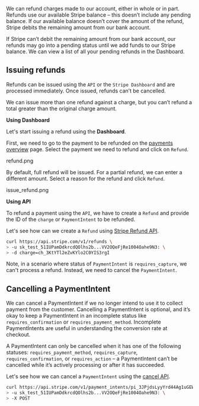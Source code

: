 We can refund charges made to our account, either in whole or in part. Refunds
use our available Stripe balance – this doesn’t include any pending balance. If
our available balance doesn’t cover the amount of the refund, Stripe debits the
remaining amount from our bank account.

If Stripe can’t debit the remaining amount from our bank account, our refunds
may go into a pending status until we add funds to our Stripe balance. We can
view a list of all your pending refunds in the Dashboard.

## Issuing refunds

Refunds can be issued using the `API` or the `Stripe Dashboard` and are
processed immediately. Once issued, refunds can’t be cancelled.

We can issue more than one refund against a charge, but you can’t refund a total
greater than the original charge amount.

**Using Dashboard**

Let's start issuing a refund using the **Dashboard**.

First, we need to go to the payment to be refunded on the
[payments overview](https://dashboard.stripe.com/payments) page. Select the
payment we need to refund and click on `Refund`.

<image>refund.png</image>

By default, full refund will be issued. For a partial refund, we can enter a
different amount. Select a reason for the refund and click `Refund`.

<image>issue_refund.png</image>

**Using API**

To refund a payment using the `API`, we have to create a `Refund` and provide
the ID of the `charge` or `PaymentIntent` to be refunded.

Let's see how can we create a `Refund` using
[Stripe Refund API](https://stripe.com/docs/api/refunds/create).

```bash
curl https://api.stripe.com/v1/refunds \
> -u sk_test_51IUPamDdkrcdQOlhs2b...VV2OQeFjRe1004Oahe9N3: \
> -d charge=ch_3KtYTl2eZvKYlo2C0YIS3rgI
```

Note, in a scenario where status of `PaymentIntent` is `requires_capture`, we
can't process a refund. Instead, we need to cancel the `PaymentIntent`.

## Cancelling a PaymentIntent

We can cancel a PaymentIntent if we no longer intend to use it to collect
payment from the customer. Cancelling a PaymentIntent is optional, and it’s okay
to keep a PaymentIntent in an incomplete status like `requires_confirmation` or
`requires_payment_method`. Incomplete PaymentIntents are useful in understanding
the conversion rate at checkout.

A PaymentIntent can only be cancelled when it has one of the following statuses:
`requires_payment_method`, `requires_capture`, `requires_confirmation`, or
`requires_action` – a PaymentIntent can’t be cancelled while it’s actively
processing or after it has succeeded.

Let's see how we can cancel a `PaymentIntent` using the
[cancel API](https://stripe.com/docs/api/payment_intents/cancel).

```bash
curl https://api.stripe.com/v1/payment_intents/pi_3JPjdsLyyYrd44Ag1uGEWz9d/cancel \
> -u sk_test_51IUPamDdkrcdQOlhs2b...VV2OQeFjRe1004Oahe9N3: \
> -X POST
```
